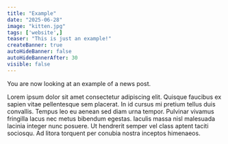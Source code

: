 ```yaml
---
title: "Example"
date: "2025-06-28"
image: "kitten.jpg"
tags: ['website',]
teaser: "This is just an example!"
createBanner: true
autoHideBanner: false
autoHideBannerAfter: 30
visible: false
---
```


You are now looking at an example of a news post.

Lorem ipsum dolor sit amet consectetur adipiscing elit. Quisque faucibus ex sapien vitae pellentesque sem placerat. In id cursus mi pretium tellus duis convallis. Tempus leo eu aenean sed diam urna tempor. Pulvinar vivamus fringilla lacus nec metus bibendum egestas. Iaculis massa nisl malesuada lacinia integer nunc posuere. Ut hendrerit semper vel class aptent taciti sociosqu. Ad litora torquent per conubia nostra inceptos himenaeos.